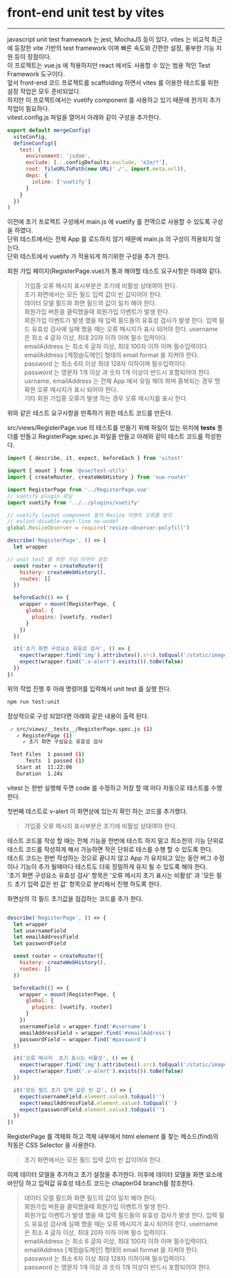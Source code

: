 # front-end unit test by vites
---
javascript unit test framework 는 jest, MochaJS 등이 있다.
vites 는 비교적 최근에 등장한 vite 기반의 test framework 이며 빠른 속도와 간편한 설정, 풍부한 기능 지원 등이 장점이다.   
이 프로젝트는 vue.js 에 적용하지만 react 에서도 사용할 수 있는 범용 적인 Test Framework 도구이다.   
앞서 front-end 코드 프로젝트를 scaffolding 하면서 vites 를 이용한 테스트를 위한 설정 작업은 모두 준비되었다.   
하지만 이 프로젝트에서는 vuetify component 를 사용하고 있기 때문에 한가지 추가 작업이 필요하다.   
vitest.config.js 파일을 열어서 아래와 같이 구성을 추가한다.
```javascript
export default mergeConfig(
  viteConfig,
  defineConfig({
    test: {
      environment: 'jsdom',
      exclude: [...configDefaults.exclude, 'e2e/*'],
      root: fileURLToPath(new URL('./', import.meta.url)),
      deps: {
        inline: ['vuetify']
      }
    }
  })
)
```
이전에 초기 프로젝트 구성에서 main.js 에 vuetify 를 전역으로 사용할 수 있도록 구성을 하였다.   
단위 테스트에서는 전체 App 를 로드하지 않기 때문에 main.js 의 구성이 적용되지 않는다.   
단위 테스트에서 vuetify 가 적용되게 하기위한 구성을 추가 한다.   
   
회원 가입 페이지(RegisterPage.vue)가 통과 해야할 테스트 요구사항은 아래와 같다.   
> 가입중 오류 메시지 표시부분은 초기에 비활성 상태여야 한다.   
> 초기 화면에서는 모든 필드 입력 값이 빈 값이어야 한다.   
> 데이터 모델 필드와 화면 필드의 값이 일치 해야 한다.   
> 회원가입 버튼을 클릭했을때 회원가입 이벤트가 발생 한다.   
> 회원가입 이벤트가 발생 했을 때 입력 필드들의 유효성 검사가 발생 한다.
> 입력 필드 유효성 검사에 실패 했을 때는 오류 메시지가 표시 되어야 한다.
> username 은 최소 4 글자 이상, 최대 20자 이하 이며 필수 입력이다.   
> emailAddress 는 최소 6 글자 이상, 최대 100자 이하 이며 필수입력이다.   
> emailAddress [계정@도메인] 형태의 email format 을 지켜야 한다.   
> password 는 최소 6자 이상 최대 128자 이하이며 필수입력이다.   
> password 는 영문자 1개 이상 과 숫자 1개 이상이 반드시 포함되어야 한다.   
> usrname, emailAddress 는 전체 App 에서 유일 해야 하며 중복되는 경우 명확한 오류 메시지가 표시 되어야 한다.   
> 기타 회원 가입중 오류가 발생 하는 경우 오류 메시지를 표시 한다.   

위와 같은 테스트 요구사항을 만족하기 위한 테스트 코드를 만든다.   

src/views/RegisterPage.vue 의 테스트를 만들기 위해 파일이 있는 위치에 __tests__ 폴더를 만들고 RegisterPage.spec.js 파일을 만들고 아래와 같이 테스트 코드를 작성한다.
```javascript
import { describe, it, expect, beforeEach } from 'vitest'

import { mount } from '@vue/test-utils'
import { createRouter, createWebHistory } from 'vue-router'

import RegisterPage from '../RegisterPage.vue'
// vuetify plugin 로딩
import vuetify from '../../plugins/vuetify'

// vuetify layout component 들의 Resize 이벤트 오류를 방지
// eslint-disable-next-line no-undef
global.ResizeObserver = require('resize-observer-polyfill')

describe('RegisterPage', () => {
  let wrapper

// unit test 를 위한 가상 라우터 설정
  const router = createRouter({
    history: createWebHistory(),
    routes: []
  })

  beforeEach(() => {
    wrapper = mount(RegisterPage, {
      global: {
        plugins: [vuetify, router]
      }
    })
  })

  it('초기 화면 구성요소 유효성 검사', () => {
    expect(wrapper.find('img').attributes().src).toEqual('/static/images/logo.png')
    expect(wrapper.find('.v-alert').exists()).toBe(false)
  })
})
```
위의 작업 진행 후 아래 명령어를 입력해서 unit test 를 실행 한다.   
```bash
npm run test:unit
```
정상적으로 구성 되었다면 아래와 같은 내용이 출력 된다.   
```bash
 ✓ src/views/__tests__/RegisterPage.spec.js (1)
   ✓ RegisterPage (1)
     ✓ 초기 화면 구성요소 유효성 검사

 Test Files  1 passed (1)
      Tests  1 passed (1)
   Start at  11:22:06
   Duration  1.24s
```
vitest 는 한번 실행해 두면 code 를 수정하고 저장 할 때 마다 자동으로 테스트를 수행한다.   
   
첫번째 테스트로 v-alert 이 화면상에 있는지 확인 하는 코드를 추가했다.   
> 가입중 오류 메시지 표시부분은 초기에 비활성 상태여야 한다.   

테스트 코드를 작성 할 때는 전체 기능을 한번에 테스트 하지 말고 최소한의 기능 단위로 테스트 코드를 작성하게 해서 가능하면 작은 단위로 테스를 수행 할 수 있도록 한다.   
테스트 코드는 한번 작성하는 것으로 끝나지 않고 App 가 유지되고 있는 동안 버그 수정이나 기능이 추가 될때마다 테스트도 더욱 정밀하게 유지 될 수 있도록 해야 한다.   
'초기 화면 구성요소 유효성 검사' 항목은 '오류 메시지  초기 표시는 비활성' 과 '모든 필드 초기 입력 값은 빈 값' 항목으로 분리해서 진행 하도록 한다.   
   
화면상의 각 필드 초기값을 점검하는 코드를 추가 한다.
```javascript

describe('RegisterPage', () => {
  let wrapper
  let usernameField
  let emailAddressField
  let passwordField

  const router = createRouter({
    history: createWebHistory(),
    routes: []
  })

  beforeEach(() => {
    wrapper = mount(RegisterPage, {
      global: {
        plugins: [vuetify, router]
      }
    })
    usernameField = wrapper.find('#username')
    emailAddressField = wrapper.find('#emailAddress')
    passwordField = wrapper.find('#password')
  })

  it('오류 메시지  초기 표시는 비활성', () => {
    expect(wrapper.find('img').attributes().src).toEqual('/static/images/logo.png')
    expect(wrapper.find('.v-alert').exists()).toBe(false)
  })

  it('모든 필드 초기 입력 값은 빈 값', () => {
    expect(usernameField.element.value).toEqual('')
    expect(emailAddressField.element.value).toEqual('')
    expect(passwordField.element.value).toEqual('')
  })
})
```
RegisterPage 를 객체화 하고 객체 내부에서 html element 를 찾는 메소드(find)의 작동은 CSS Selector 을 사용한다.   
> 초기 화면에서는 모든 필드 입력 값이 빈 값이어야 한다.   
   
이제 데이터 모델을 추가하고 초기 설정을 추가한다.
이후에 데이터 모델을 화면 요소에 바인딩 하고 입력값 유효성 테스트 코드는 chapter04 branch를 참조한다.
> 데이터 모델 필드와 화면 필드의 값이 일치 해야 한다.   
> 회원가입 버튼을 클릭했을때 회원가입 이벤트가 발생 한다.   
> 회원가입 이벤트가 발생 했을 때 입력 필드들의 유효성 검사가 발생 한다.
> 입력 필드 유효성 검사에 실패 했을 때는 오류 메시지가 표시 되어야 한다.
> username 은 최소 4 글자 이상, 최대 20자 이하 이며 필수 입력이다.   
> emailAddress 는 최소 6 글자 이상, 최대 100자 이하 이며 필수입력이다.   
> emailAddress [계정@도메인] 형태의 email format 을 지켜야 한다.   
> password 는 최소 6자 이상 최대 128자 이하이며 필수입력이다.   
> password 는 영문자 1개 이상 과 숫자 1개 이상이 반드시 포함되어야 한다.   

